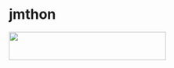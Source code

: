 # jmthon

<p align="left"><a href="https://heroku.com/deploy?template=https://github.com/sasqs/mus1"> <img src="https://img.shields.io/badge/Deploy%20To%20Heroku-purple?style=for-the-badge&logo=heroku" width="320" height="58.45"/></a></p>
